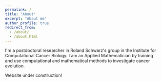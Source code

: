 ```yaml
---
permalink: /
title: "About"
excerpt: "About me"
author_profile: true
redirect_from: 
  - /about/
  - /about.html
---
```


I'm a postdoctoral researcher in Roland Schwarz's group in the Institute for Computational Cancer Biology. I am an Applied Mathematician by training and use computational and mathematical methods to investigate cancer evolution. 

Website under construction!